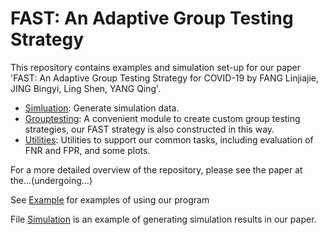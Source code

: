# FAST: An Adaptive Group Testing Strategy


This repository contains examples and simulation set-up for our paper 'FAST: An Adaptive Group Testing Strategy
for COVID-19 by FANG Linjiajie, JING Bingyi, Ling Shen, YANG Qing'.

- [Simluation](simulation): Generate simulation data.
- [Grouptesting](grouptesting): A convenient module to create custom group testing strategies, our FAST strategy 
is also constructed in this way.
- [Utilities](utils):  Utilities to support our common tasks, including evaluation of FNR and FPR, and some plots.


For a more detailed overview of the repository, please see the paper at the...(undergoing...)


See [Example](example.ipynb) for examples of using our program

File [Simulation](simulation.py) is an example of generating simulation results in our paper.
